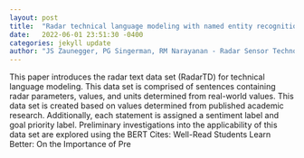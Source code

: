 ```yaml
---
layout: post
title:  "Radar technical language modeling with named entity recognition and text classification"
date:   2022-06-01 23:51:30 -0400
categories: jekyll update
author: "JS Zaunegger, PG Singerman, RM Narayanan - Radar Sensor Technology , 2022"
---
```

This paper introduces the radar text data set (RadarTD) for technical language modeling. This data set is comprised of sentences containing radar parameters, values, and units determined from real-world values. This data set is created based on values determined from published academic research. Additionally, each statement is assigned a sentiment label and goal priority label. Preliminary investigations into the applicability of this data set are explored using the BERT  Cites: Well-Read Students Learn Better: On the Importance of Pre
